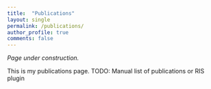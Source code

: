 ```yaml
---
title:  "Publications"
layout: single
permalink: /publications/
author_profile: true
comments: false
---
```


*Page under construction.*

This is my publications page. TODO: Manual list of publications or RIS plugin